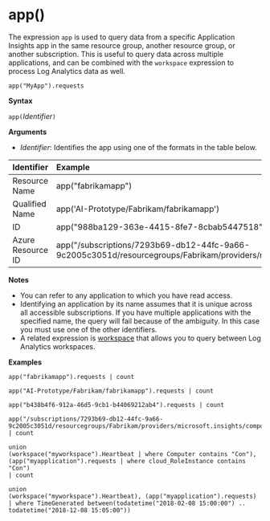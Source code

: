 # app()

The expression `app` is used to query data from a specific Application Insights app in the same resource group, another resource group, or another subscription.
This is useful to query data across multiple applications, and can be combined with the `workspace` expression to process Log Analytics data as well.
```
app("MyApp").requests
```

**Syntax**

`app(`*Identifier*`)`


**Arguments**

- *Identifier*: Identifies the app using one of the formats in the table below.

| Identifier | Example | Description |
|:---|:---|:---|
| Resource Name | app("fabrikamapp") | Human readable name of the app (AKA "component name"). |
| Qualified Name | app('AI-Prototype/Fabrikam/fabrikamapp') | Full name of the app in the form: "subscriptionName/resourceGroup/componentName". |
| ID | app("988ba129-363e-4415-8fe7-8cbab5447518") | GUID of the app. |
| Azure Resource ID | app("/subscriptions/7293b69-db12-44fc-9a66-9c2005c3051d/resourcegroups/Fabrikam/providers/microsoft.insights/components/fabrikamapp") | Identifier for the Azure resource. |



**Notes**

* You can refer to any application to which you have read access.
* Identifying an application by its name assumes that it is unique across all accessible subscriptions. If you have multiple applications with the specified name, the query will fail because of the ambiguity. In this case you must use one of the other identifiers.
* A related expression is [workspace](./query_language_workspaceexpression.md) that allows you to query between Log Analytics workspaces.

**Examples**

```
app("fabrikamapp").requests | count
```
```
app("AI-Prototype/Fabrikam/fabrikamapp").requests | count
```
```
app("b438b4f6-912a-46d5-9cb1-b44069212ab4").requests | count
```
```
app("/subscriptions/7293b69-db12-44fc-9a66-9c2005c3051d/resourcegroups/Fabrikam/providers/microsoft.insights/components/fabrikamapp").requests | count
```
```
union 
(workspace("myworkspace").Heartbeat | where Computer contains "Con"),
(app("myapplication").requests | where cloud_RoleInstance contains "Con")
| count  
```
```
union 
(workspace("myworkspace").Heartbeat), (app("myapplication").requests)
| where TimeGenerated between(todatetime("2018-02-08 15:00:00") .. todatetime("2018-12-08 15:05:00"))
```